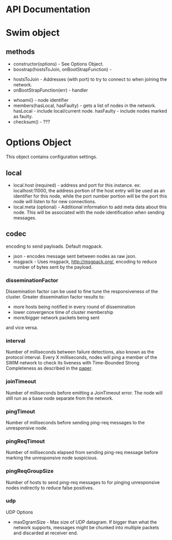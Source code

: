 # API Documentation

# Swim object

## methods
* constructor(options) - See Options Object.
* boostrap(hostsToJoin, onBootStrapFunction) -
- hostsToJoin - Addresses (with port) to try to connect to when joining the network.
- onBootStrapFunction(err) - handler
* whoami() - node identifier
* members(hasLocal, hasFaulty) - gets a list of nodes in the network.
hasLocal - include local/current node.
hasFaulty - include nodes marked as faulty.
* checksum() - ???

##

# Options Object
This object contains configuration settings.

## local
* local.host (required) - address and port for this instance.  ex: localhost:11000, the
address portion of the host entry will be used as an identifier for this node,
while the port number portion will be the port this node will listen to for
new connections.
* local.meta (optional) - Additional information to add meta data about this node.  This
will be associated with the node identification when sending messages.

## codec
encoding to send payloads.  Default msgpack.
* json - encodes message sent between nodes as raw json.
* msgpack - Uses msgpack, http://msgpack.org/, encoding to reduce number of
bytes sent by the payload.

### disseminationFactor
Dissemination factor can be used to fine tune the responsiveness of the cluster.
Greater dissemination factor results to:
* more hosts being notified in every round of dissemination
* lower convergence time of cluster membership
* more/bigger network packets being sent

and vice versa.

### interval
Number of milliseconds between failure detections, also known as the protocol
interval. Every X milliseconds, nodes will ping a member of the SWIM network to
check its liveness with Time-Bounded Strong Completeness as described in the
[paper](http://www.cs.cornell.edu/~asdas/research/dsn02-SWIM.pdf).

### joinTimeout
Number of milliseconds before emitting a JoinTimeout error.  The node will still
run as a base node separate from the network.

### pingTimout
Number of milliseconds before sending ping-req messages to the unresponsive node.

### pingReqTimout
Number of milliseconds elapsed from sending ping-req message before marking the
unresponsive node suspicious.

### pingReqGroupSize
Number of hosts to send ping-req messages to for pinging unresponsive nodes
indirectly to reduce false positives.

### udp
UDP Options
* maxDgramSize - Max size of UDP datagram. If bigger than what the network supports,
messages might be chunked into multiple packets and discarded at receiver end.
